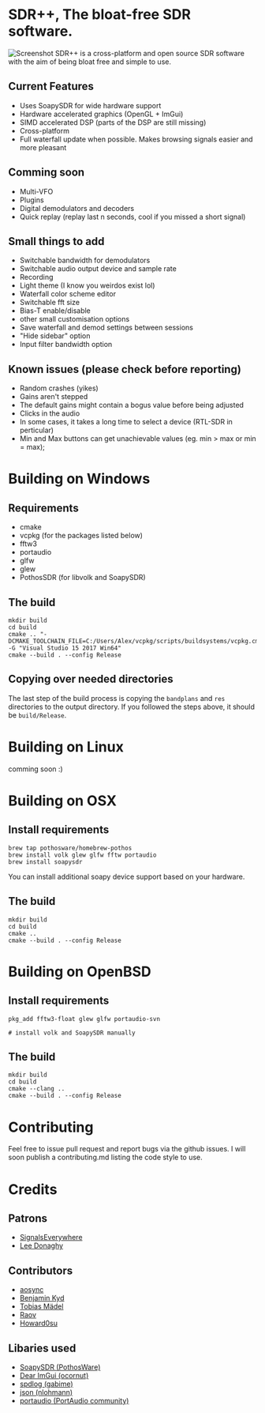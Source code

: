 # SDR++, The bloat-free SDR software.
![Screenshot](https://i.imgur.com/Kv7GW3l.png)
SDR++ is a cross-platform and open source SDR software with the aim of being bloat free and simple to use.

## Current Features
* Uses SoapySDR for wide hardware support
* Hardware accelerated graphics (OpenGL + ImGui)
* SIMD accelerated DSP (parts of the DSP are still missing)
* Cross-platform
* Full waterfall update when possible. Makes browsing signals easier and more pleasant

## Comming soon
* Multi-VFO
* Plugins
* Digital demodulators and decoders
* Quick replay (replay last n seconds, cool if you missed a short signal)

## Small things to add
* Switchable bandwidth for demodulators
* Switchable audio output device and sample rate
* Recording
* Light theme (I know you weirdos exist lol)
* Waterfall color scheme editor
* Switchable fft size
* Bias-T enable/disable
* other small customisation options
* Save waterfall and demod settings between sessions
* "Hide sidebar" option
* Input filter bandwidth option

## Known issues (please check before reporting)
* Random crashes (yikes)
* Gains aren't stepped
* The default gains might contain a bogus value before being adjusted
* Clicks in the audio
* In some cases, it takes a long time to select a device (RTL-SDR in perticular)
* Min and Max buttons can get unachievable values (eg. min > max or min = max);

# Building on Windows
## Requirements
* cmake
* vcpkg (for the packages listed below)
* fftw3
* portaudio
* glfw
* glew
* PothosSDR (for libvolk and SoapySDR)

## The build
```
mkdir build
cd build
cmake .. "-DCMAKE_TOOLCHAIN_FILE=C:/Users/Alex/vcpkg/scripts/buildsystems/vcpkg.cmake" -G "Visual Studio 15 2017 Win64"
cmake --build . --config Release
```

## Copying over needed directories
The last step of the build process is copying the `bandplans` and `res` directories to the output directory.
If you followed the steps above, it should be `build/Release`.

# Building on Linux
comming soon :)

# Building on OSX
## Install requirements

```
brew tap pothosware/homebrew-pothos
brew install volk glew glfw fftw portaudio
brew install soapysdr
```
You can install additional soapy device support based on your hardware.
## The build

```
mkdir build
cd build
cmake ..
cmake --build . --config Release
```

# Building on OpenBSD
## Install requirements

```
pkg_add fftw3-float glew glfw portaudio-svn

# install volk and SoapySDR manually
```
## The build
```
mkdir build
cd build
cmake --clang ..
cmake --build . --config Release
```

# Contributing

Feel free to issue pull request and report bugs via the github issues.
I will soon publish a contributing.md listing the code style to use.

# Credits

## Patrons
* [SignalsEverywhere](https://signalseverywhere.com/)
* [Lee Donaghy](https://github.com/github)

## Contributors
* [aosync](https://github.com/aosync)
* [Benjamin Kyd](https://github.com/benkyd)
* [Tobias Mädel](https://github.com/Manawyrm)
* [Raov](https://twitter.com/raov_birbtog)
* [Howard0su](https://github.com/howard0su)

## Libaries used
* [SoapySDR (PothosWare)](https://github.com/pothosware/SoapySDR)
* [Dear ImGui (ocornut)](https://github.com/ocornut/imgui)
* [spdlog (gabime)](https://github.com/gabime/spdlog)
* [json (nlohmann)](https://github.com/nlohmann/json)
* [portaudio (PortAudio community)](http://www.portaudio.com/)
